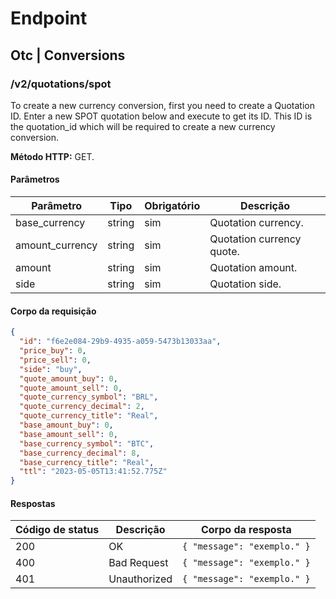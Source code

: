 # Endpoint

## Otc | Conversions

### /v2/quotations/spot

To create a new currency conversion, first you need to create a Quotation ID. Enter a new SPOT quotation below and execute to get its ID. This ID is the quotation_id which will be required to create a new currency conversion.

**Método HTTP:** GET.

#### Parâmetros

| Parâmetro | Tipo | Obrigatório | Descrição |
| --- | --- | --- | --- |
| base_currency  | string | sim | Quotation currency. |
| amount_currency  | string | sim | Quotation currency quote. |
| amount  | string | sim | Quotation amount. |
| side  | string | sim | Quotation side.|

#### Corpo da requisição

```json
{
  "id": "f6e2e084-29b9-4935-a059-5473b13033aa",
  "price_buy": 0,
  "price_sell": 0,
  "side": "buy",
  "quote_amount_buy": 0,
  "quote_amount_sell": 0,
  "quote_currency_symbol": "BRL",
  "quote_currency_decimal": 2,
  "quote_currency_title": "Real",
  "base_amount_buy": 0,
  "base_amount_sell": 0,
  "base_currency_symbol": "BTC",
  "base_currency_decimal": 8,
  "base_currency_title": "Real",
  "ttl": "2023-05-05T13:41:52.775Z"
}
```

#### Respostas

| Código de status | Descrição | Corpo da resposta |
| --- | --- | --- |
| 200 | OK | `{ "message": "exemplo." }` |
| 400 | Bad Request | `{ "message": "exemplo." }` |
| 401 | Unauthorized | `{ "message": "exemplo." }` |